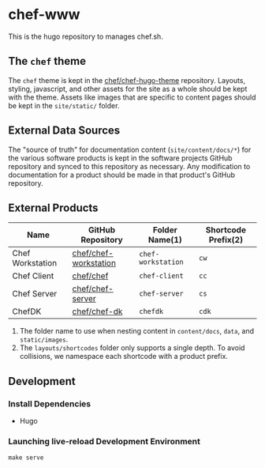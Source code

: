 # chef-www

This is the hugo repository to manages chef.sh.

## The `chef` theme

The `chef` theme is kept in the [chef/chef-hugo-theme](https://github.com/chef/chef-hugo-theme) repository. Layouts, styling, javascript, and other assets for the site as a whole should be kept with the theme. Assets like images that are specific to content pages should be kept in the `site/static/` folder.

## External Data Sources

The "source of truth" for documentation content (`site/content/docs/*`) for the various software products is kept in the software projects GitHub repository and synced to this repository as necessary. Any modification to documentation for a product should be made in that product's GitHub repository.

## External Products

Name | GitHub Repository | Folder Name(1) | Shortcode Prefix(2)
--- | --- | --- | ---
Chef Workstation | [chef/chef-workstation](https://github.com/chef/chef-workstation) | `chef-workstation` | `cw`
Chef Client | [chef/chef](https://github.com/chef/chef) | `chef-client` | `cc`
Chef Server | [chef/chef-server](https://github.com/chef/chef-server) | `chef-server` | `cs`
ChefDK | [chef/chef-dk](https://github.com/chef/chef-dk) | `chefdk` | `cdk`

1. The folder name to use when nesting content in `content/docs`, `data`,  and `static/images`.
2. The `layouts/shortcodes` folder only supports a single depth. To avoid collisions, we namespace each shortcode with a product prefix.

## Development

### Install Dependencies

* Hugo

### Launching live-reload Development Environment

```
make serve
```
